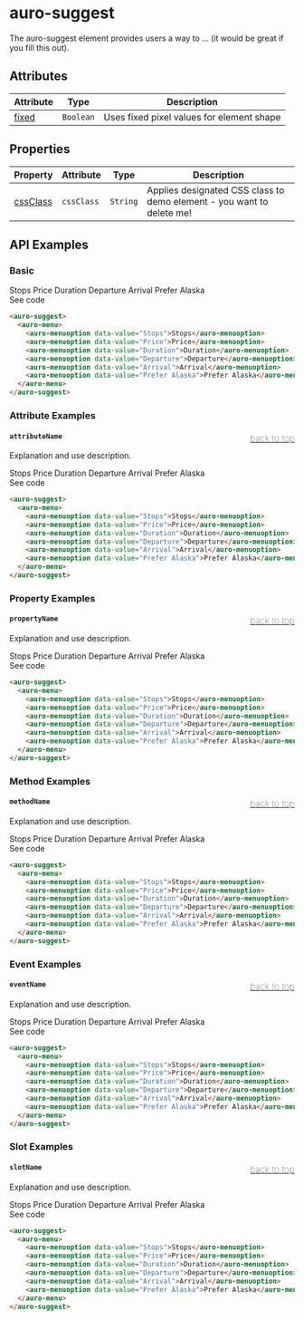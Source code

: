 

# auro-suggest

The auro-suggest element provides users a way to ... (it would be great if you fill this out).

## Attributes

| Attribute | Type      | Description                               |
|-----------|-----------|-------------------------------------------|
| [fixed](#fixed)   | `Boolean` | Uses fixed pixel values for element shape |

## Properties

| Property   | Attribute  | Type     | Description                                      |
|------------|------------|----------|--------------------------------------------------|
| [cssClass](#cssClass) | `cssClass` | `String` | Applies designated CSS class to demo element - you want to delete me! |

## API Examples

### Basic

<div class="twoColDemoRow">
  <div>
    <div class="exampleWrapper">
      <auro-suggest>
        <auro-menu>
          <auro-menuoption data-value="Stops">Stops</auro-menuoption>
          <auro-menuoption data-value="Price">Price</auro-menuoption>
          <auro-menuoption data-value="Duration">Duration</auro-menuoption>
          <auro-menuoption data-value="Departure">Departure</auro-menuoption>
          <auro-menuoption data-value="Arrival">Arrival</auro-menuoption>
          <auro-menuoption data-value="Prefer Alaska">Prefer Alaska</auro-menuoption>
        </auro-menu>
      </auro-suggest>
    </div>
<auro-accordion lowProfile justifyRight>
  <span slot="trigger">See code</span>

```html
<auro-suggest>
  <auro-menu>
    <auro-menuoption data-value="Stops">Stops</auro-menuoption>
    <auro-menuoption data-value="Price">Price</auro-menuoption>
    <auro-menuoption data-value="Duration">Duration</auro-menuoption>
    <auro-menuoption data-value="Departure">Departure</auro-menuoption>
    <auro-menuoption data-value="Arrival">Arrival</auro-menuoption>
    <auro-menuoption data-value="Prefer Alaska">Prefer Alaska</auro-menuoption>
  </auro-menu>
</auro-suggest>
```

</auro-accordion>

### Attribute Examples

#### <a name="attributeName"></a>`attributeName`<a href="#auro-suggest" style="float: right; font-size: 1rem; font-weight: 100;">back to top</a>
Explanation and use description.

<div class="exampleWrapper">
  <auro-suggest>
    <auro-menu>
      <auro-menuoption data-value="Stops">Stops</auro-menuoption>
      <auro-menuoption data-value="Price">Price</auro-menuoption>
      <auro-menuoption data-value="Duration">Duration</auro-menuoption>
      <auro-menuoption data-value="Departure">Departure</auro-menuoption>
      <auro-menuoption data-value="Arrival">Arrival</auro-menuoption>
      <auro-menuoption data-value="Prefer Alaska">Prefer Alaska</auro-menuoption>
    </auro-menu>
  </auro-suggest>
</div>
<auro-accordion lowProfile justifyRight>
  <span slot="trigger">See code</span>

```html
<auro-suggest>
  <auro-menu>
    <auro-menuoption data-value="Stops">Stops</auro-menuoption>
    <auro-menuoption data-value="Price">Price</auro-menuoption>
    <auro-menuoption data-value="Duration">Duration</auro-menuoption>
    <auro-menuoption data-value="Departure">Departure</auro-menuoption>
    <auro-menuoption data-value="Arrival">Arrival</auro-menuoption>
    <auro-menuoption data-value="Prefer Alaska">Prefer Alaska</auro-menuoption>
  </auro-menu>
</auro-suggest>
```

</auro-accordion>

### Property Examples

#### <a name="propertyName"></a>`propertyName`<a href="#auro-suggest" style="float: right; font-size: 1rem; font-weight: 100;">back to top</a>
Explanation and use description.

<div class="exampleWrapper">
  <auro-suggest>
    <auro-menu>
      <auro-menuoption data-value="Stops">Stops</auro-menuoption>
      <auro-menuoption data-value="Price">Price</auro-menuoption>
      <auro-menuoption data-value="Duration">Duration</auro-menuoption>
      <auro-menuoption data-value="Departure">Departure</auro-menuoption>
      <auro-menuoption data-value="Arrival">Arrival</auro-menuoption>
      <auro-menuoption data-value="Prefer Alaska">Prefer Alaska</auro-menuoption>
    </auro-menu>
  </auro-suggest>
</div>
<auro-accordion lowProfile justifyRight>
  <span slot="trigger">See code</span>

```html
<auro-suggest>
  <auro-menu>
    <auro-menuoption data-value="Stops">Stops</auro-menuoption>
    <auro-menuoption data-value="Price">Price</auro-menuoption>
    <auro-menuoption data-value="Duration">Duration</auro-menuoption>
    <auro-menuoption data-value="Departure">Departure</auro-menuoption>
    <auro-menuoption data-value="Arrival">Arrival</auro-menuoption>
    <auro-menuoption data-value="Prefer Alaska">Prefer Alaska</auro-menuoption>
  </auro-menu>
</auro-suggest>
```

</auro-accordion>

### Method Examples

#### <a name="methodName"></a>`methodName`<a href="#auro-suggest" style="float: right; font-size: 1rem; font-weight: 100;">back to top</a>
Explanation and use description.

<div class="exampleWrapper">
  <auro-suggest>
    <auro-menu>
      <auro-menuoption data-value="Stops">Stops</auro-menuoption>
      <auro-menuoption data-value="Price">Price</auro-menuoption>
      <auro-menuoption data-value="Duration">Duration</auro-menuoption>
      <auro-menuoption data-value="Departure">Departure</auro-menuoption>
      <auro-menuoption data-value="Arrival">Arrival</auro-menuoption>
      <auro-menuoption data-value="Prefer Alaska">Prefer Alaska</auro-menuoption>
    </auro-menu>
  </auro-suggest>
</div>
<auro-accordion lowProfile justifyRight>
  <span slot="trigger">See code</span>

```html
<auro-suggest>
  <auro-menu>
    <auro-menuoption data-value="Stops">Stops</auro-menuoption>
    <auro-menuoption data-value="Price">Price</auro-menuoption>
    <auro-menuoption data-value="Duration">Duration</auro-menuoption>
    <auro-menuoption data-value="Departure">Departure</auro-menuoption>
    <auro-menuoption data-value="Arrival">Arrival</auro-menuoption>
    <auro-menuoption data-value="Prefer Alaska">Prefer Alaska</auro-menuoption>
  </auro-menu>
</auro-suggest>
```

</auro-accordion>

### Event Examples

#### <a name="eventName"></a>`eventName`<a href="#auro-suggest" style="float: right; font-size: 1rem; font-weight: 100;">back to top</a>
Explanation and use description.

<div class="exampleWrapper">
  <auro-suggest>
    <auro-menu>
      <auro-menuoption data-value="Stops">Stops</auro-menuoption>
      <auro-menuoption data-value="Price">Price</auro-menuoption>
      <auro-menuoption data-value="Duration">Duration</auro-menuoption>
      <auro-menuoption data-value="Departure">Departure</auro-menuoption>
      <auro-menuoption data-value="Arrival">Arrival</auro-menuoption>
      <auro-menuoption data-value="Prefer Alaska">Prefer Alaska</auro-menuoption>
    </auro-menu>
  </auro-suggest>
</div>
<auro-accordion lowProfile justifyRight>
  <span slot="trigger">See code</span>

```html
<auro-suggest>
  <auro-menu>
    <auro-menuoption data-value="Stops">Stops</auro-menuoption>
    <auro-menuoption data-value="Price">Price</auro-menuoption>
    <auro-menuoption data-value="Duration">Duration</auro-menuoption>
    <auro-menuoption data-value="Departure">Departure</auro-menuoption>
    <auro-menuoption data-value="Arrival">Arrival</auro-menuoption>
    <auro-menuoption data-value="Prefer Alaska">Prefer Alaska</auro-menuoption>
  </auro-menu>
</auro-suggest>
```

</auro-accordion>

### Slot Examples

#### <a name="slotName"></a>`slotName`<a href="#auro-suggest" style="float: right; font-size: 1rem; font-weight: 100;">back to top</a>
Explanation and use description.

<div class="exampleWrapper">
  <auro-suggest>
    <auro-menu>
      <auro-menuoption data-value="Stops">Stops</auro-menuoption>
      <auro-menuoption data-value="Price">Price</auro-menuoption>
      <auro-menuoption data-value="Duration">Duration</auro-menuoption>
      <auro-menuoption data-value="Departure">Departure</auro-menuoption>
      <auro-menuoption data-value="Arrival">Arrival</auro-menuoption>
      <auro-menuoption data-value="Prefer Alaska">Prefer Alaska</auro-menuoption>
    </auro-menu>
  </auro-suggest>
</div>
<auro-accordion lowProfile justifyRight>
  <span slot="trigger">See code</span>

```html
<auro-suggest>
  <auro-menu>
    <auro-menuoption data-value="Stops">Stops</auro-menuoption>
    <auro-menuoption data-value="Price">Price</auro-menuoption>
    <auro-menuoption data-value="Duration">Duration</auro-menuoption>
    <auro-menuoption data-value="Departure">Departure</auro-menuoption>
    <auro-menuoption data-value="Arrival">Arrival</auro-menuoption>
    <auro-menuoption data-value="Prefer Alaska">Prefer Alaska</auro-menuoption>
  </auro-menu>
</auro-suggest>
```

</auro-accordion>
